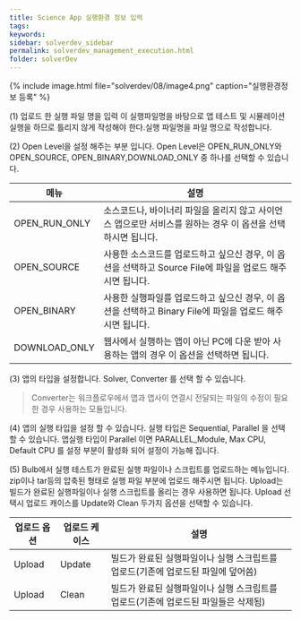```yaml
---
title: Science App 실행환경 정보 입력
tags: 
keywords:
sidebar: solverdev_sidebar
permalink: solverdev_management_execution.html
folder: solverDev
--- 
```


{% include image.html file="solverdev/08/image4.png" caption="실행환경정보 등록" %}

(1) 업로드 한 실행 파일 명을 입력 이 실행파일명을 바탕으로 앱 테스트 및 시뮬레이션 실행을 하므로 틀리지 않게 작성해야 한다.실행 파일명을 파일 명으로 작성합니다.

(2) Open Level을 설정 해주는 부분 입니다. Open Level은 OPEN_RUN_ONLY와 OPEN_SOURCE, OPEN_BINARY,DOWNLOAD_ONLY 중 하나를 선택할 수 있습니다.

|메뉴|설명|
|--|--|
|OPEN_RUN_ONLY|소스코드나, 바이너리 파일을 올리지 않고 사이언스 앱으로만 서비스를 원하는 경우 이 옵션을 선택하시면 됩니다.|
|OPEN_SOURCE|사용한 소스코드를 업로드하고 싶으신 경우, 이 옵션을 선택하고 Source File에 파일을 업로드 해주시면 됩니다.|
|OPEN_BINARY|사용한 실행파일를 업로드하고 싶으신 경우, 이 옵션을 선택하고 Binary File에 파일을 업로드 해주시면 됩니다.|
|DOWNLOAD_ONLY| 웹사에서 실행하는 앱이 아닌 PC에 다운 받아 사용하는 앱의 경우 이 옵션을 선택하면 됩니다.|

(3) 앱의 타입을 설정합니다.  Solver, Converter 를 선택 할 수 있습니다.
 > Converter는 워크플로우에서 앱과 앱사이 연결시 전달되는 파일의 수정이 필요한 경우 사용하는 모듈입니다.

(4) 앱의 실행 타입을 설정 할 수 있습니다.  실행 타입은 Sequential, Parallel 을 선택 할 수 있습니다. 앱실행 타입이 Parallel 이면 PARALLEL_Module, Max CPU, Default CPU 를 설정 부분이 활성화 되어 설정이 가능해 집니다.

(5) Bulb에서 실행 테스트가 완료된 실행 파일이나 스크립트를 업로드하는 메뉴입니다. zip이나 tar등의 압축된 형태로 실행 파일 부분에 업로드 해주시면 됩니다.
Upload는 빌드가 완료된 실행파일이나 실행 스크립트를 올리는 경우 사용하면 됩니다. Upload 선택시 업로드 캐이스를 Update와 Clean 두가지 옵션을 선택할 수 있습니다.

|업로드 옵션|업로드 케이스|설명|
|--|--|--|
|Upload|Update|빌드가 완료된 실행파일이나 실행 스크립트를 업로드(기존에 업로드된 파일에 덮어씀)|
|Upload|Clean|빌드가 완료된 실행파일이나 실행 스크립트를 업로드(기존에 업로드된 파일들은 삭제됨)|

<!--
|With Compile|File|Makefile과 소스코드를 압축하여 함께 올리는 경우 웹상에서 자동 빌드과정을 수행|
|With Compile|URL|Makefile과 소스코드가 github에 업로드 된 경우, 해당 repository에서 소스코드를 받아와 자동 빌드과정을 수행|
 > DISON 웹포털에서 자동으로 소스 컴파일을 하실수 있습니다. 자동으로 소스 컴파일을 하기위해 선행되야하는 조건은 아래와 같습니다.
 > - 예제와 같이 ```Makefile```과 소스코드는 ```src``` 폴더에 저장되어 있어야 합니다.
 > - ```src``` 폴더 안에서 ```make all``` 커맨드 입력시, 빌드가 수행되며, 실행파일은 ```bin``` ```bin``` 폴더에 저장되야 합니다.
 >
 >[자동 빌드 예제 코드 C언어 -  sin() 함수 출력](https://github.com/sp-edison/c_example_oneD)
 >
 >[자동 빌드 예제 코드 Fortran언어 -  sin() 함수 출력](https://github.com/sp-edison/fortran_example_oneD)

 -->
